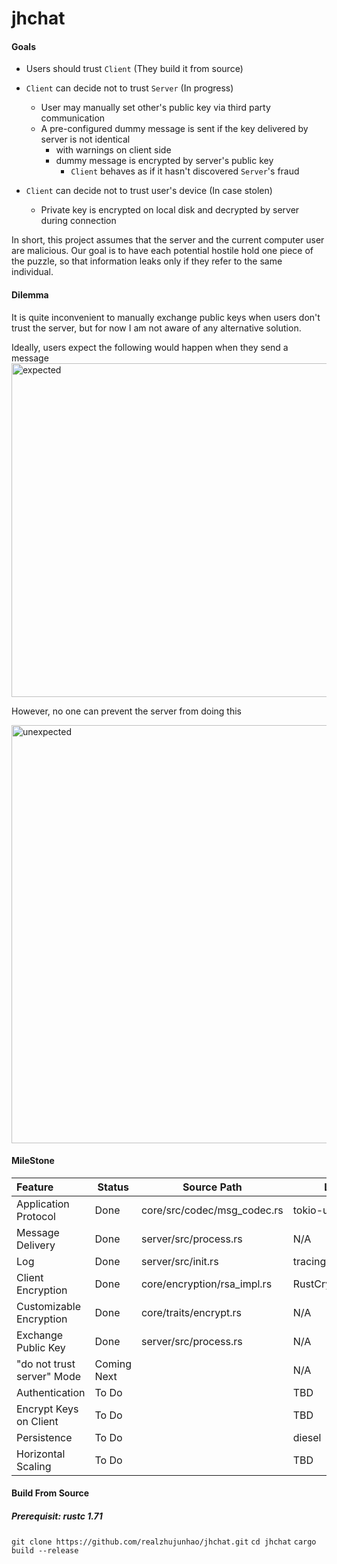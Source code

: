 # jhchat
#### Goals

- Users should trust `Client` (They build it from source)

- `Client` can decide not to trust `Server`  (In progress)
  - User may manually set other's public key via third party communication
  - A pre-configured dummy message is sent if the key delivered by server is not identical
    - with warnings on client side
    - dummy message is encrypted by server's public key
      - `Client` behaves as if it hasn't discovered `Server`'s fraud

- `Client` can decide not to trust user's device (In case stolen)
  - Private key is encrypted on local disk and decrypted by server during connection

In short, this project assumes that the server and the current computer user are malicious. Our goal is to have each potential hostile hold one piece of the puzzle, so that information leaks only if they refer to the same individual.

#### Dilemma

It is quite inconvenient to manually exchange public keys when users don't trust the server, but for now  I am not aware of any alternative solution.

Ideally, users expect the following would happen when they send a message
<img width="534" alt="expected" src="https://github.com/realzhujunhao/jhchat/assets/63294481/3b72b5d7-6966-476a-89ed-40715cd9a63f">


However, no one can prevent the server from doing this

<img width="669" alt="unexpected" src="https://github.com/realzhujunhao/jhchat/assets/63294481/a5759071-cc2a-457e-81ef-1c872cfbf324">


#### MileStone

| Feature                    | Status      | Source Path                 | Lib            |
| :------------------------- | ----------- | --------------------------- | -------------- |
| Application Protocol       | Done        | core/src/codec/msg_codec.rs | tokio-util     |
| Message Delivery           | Done        | server/src/process.rs       | N/A            |
| Log                        | Done        | server/src/init.rs          | tracing        |
| Client Encryption          | Done        | core/encryption/rsa_impl.rs | RustCrypto/RSA |
| Customizable Encryption    | Done        | core/traits/encrypt.rs      | N/A            |
| Exchange Public Key        | Done        | server/src/process.rs       | N/A            |
| "do not trust server" Mode | Coming Next |                             | N/A            |
| Authentication             | To Do       |                             | TBD            |
| Encrypt Keys on Client     | To Do       |                             | TBD            |
| Persistence                | To Do       |                             | diesel         |
| Horizontal Scaling         | To Do       |                             | TBD            |

#### Build From Source

##### Prerequisit: rustc 1.71
`git clone https://github.com/realzhujunhao/jhchat.git`
`cd jhchat`
`cargo build --release`

